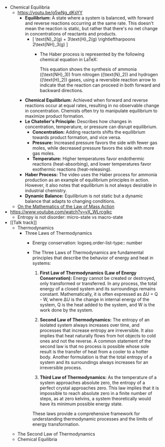 - Chemical Equilibria
	- https://youtu.be/g5wNg_dKsYY
		- **Equilibrium:** A state where a system is balanced, with forward and reverse reactions occurring at the same rate. This doesn't mean the reaction is static, but rather that there's no net change in concentrations of reactants and products.
			- \[ \text{N}_2(g) + 3\text{H}_2(g) \rightleftharpoons 2\text{NH}_3(g) \]
				- The Haber process is represented by the following chemical equation in LaTeX:
				  
				  
				  This equation shows the synthesis of ammonia (\(\text{NH}_3\)) from nitrogen (\(\text{N}_2\)) and hydrogen (\(\text{H}_2\)) gases, using a reversible reaction arrow to indicate that the reaction can proceed in both forward and backward directions.
		- **Chemical Equilibrium:** Achieved when forward and reverse reactions occur at equal rates, resulting in no observable change in concentration. Chemists often try to manipulate equilibrium to maximize product formation.
		- **Le Chatelier's Principle:** Describes how changes in concentration, temperature, or pressure can disrupt equilibrium.
			- **Concentration:** Adding reactants shifts the equilibrium towards product formation, and vice versa.
			- **Pressure:** Increased pressure favors the side with fewer gas moles, while decreased pressure favors the side with more gas moles.
			- **Temperature:** Higher temperatures favor endothermic reactions (heat-absorbing), and lower temperatures favor exothermic reactions (heat-releasing).
		- **Haber Process:**  The video uses the Haber process for ammonia production as an example of equilibrium principles in action. However, it also notes that equilibrium is not always desirable in industrial chemistry.
		- **Dynamic Balance:** Equilibrium is not static but a dynamic balance that adapts to changing conditions.
	- [On the Mathematics of the Law of Mass Action](https://arxiv.org/abs/0810.1108)
- https://www.youtube.com/watch?v=vX_WLrcgikc
	- Entropy is not disorder: micro-state vs macro-state
- [[Talk track]]
	- Thermodynamics
		- Three Laws of Thermodynamics
			- Energy conservation:
			  logseq.order-list-type:: number
			- The Three Laws of Thermodynamics are fundamental principles that describe the behavior of energy and heat in systems:
			  
			  1. **First Law of Thermodynamics (Law of Energy Conservation):** 
			     Energy cannot be created or destroyed, only transformed or transferred. In any process, the total energy of a closed system and its surroundings remains constant. Mathematically, it is often expressed as ΔU = Q - W, where ΔU is the change in internal energy of the system, Q is the heat added to the system, and W is the work done by the system.
			  
			  2. **Second Law of Thermodynamics:** 
			     The entropy of an isolated system always increases over time, and processes that increase entropy are irreversible. It also implies that heat naturally flows from hot objects to cold ones and not the reverse. A common statement of the second law is that no process is possible whose sole result is the transfer of heat from a cooler to a hotter body. Another formulation is that the total entropy of a system and its surroundings always increases for an irreversible process.
			  
			  3. **Third Law of Thermodynamics:** 
			     As the temperature of a system approaches absolute zero, the entropy of a perfect crystal approaches zero. This law implies that it is impossible to reach absolute zero in a finite number of steps, as at zero kelvins, a system theoretically would have its minimum possible energy state.
			  
			  These laws provide a comprehensive framework for understanding thermodynamic processes and the limits of energy transformation.
	- The Second Law of Thermodynamics
	- Chemical Equilibria